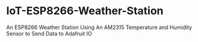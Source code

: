 # IoT-ESP8266-Weather-Station
An ESP8266 Weather Station Using An AM2315 Temperature and Humidity Sensor to Send Data to Adafruit IO
